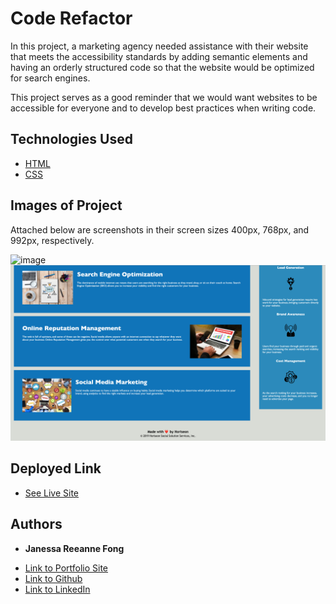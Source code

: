 # Code Refactor

In this project, a marketing agency needed assistance with their website that meets the accessibility standards by adding semantic elements and having an orderly structured code so that the website would be optimized for search engines. 

This project serves as a good reminder that we would want websites to be accessible for everyone and to develop best practices when writing code.

## Technologies Used

* [HTML](https://developer.mozilla.org/en-US/docs/Web/HTML)
* [CSS](https://developer.mozilla.org/en-US/docs/Web/CSS)

## Images of Project

Attached below are screenshots in their screen sizes 400px, 768px, and 992px, respectively.

![image](assets/images-of-website/website1.png)
![image](assets/images-of-website/website2.png)


## Deployed Link

* [See Live Site](https://janessaref.github.io/Refactor/)


## Authors

* **Janessa Reeanne Fong** 

- [Link to Portfolio Site](#)
- [Link to Github](https://github.com/janessaref)
- [Link to LinkedIn](https://www.linkedin.com/in/janessafong)

